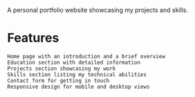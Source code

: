 A personal portfolio website showcasing my projects and skills.

# Features
    Home page with an introduction and a brief overview
    Education section with detailed information
    Projects section showcasing my work
    Skills section listing my technical abilities
    Contact form for getting in touch
    Responsive design for mobile and desktop views
   